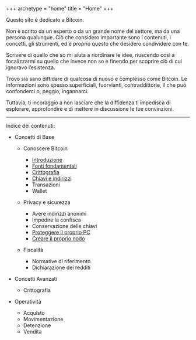 +++
archetype = "home"
title = "Home"
+++

Questo sito è dedicato a Bitcoin.

Non è scritto da un esperto o da un grande nome del settore, ma da una persona qualunque. Ciò che considero importante sono i contenuti, i concetti, gli strumenti, ed è proprio questo che desidero condividere con te.

Scrivere di quello che so mi aiuta a riordinare le idee, riuscendo così a focalizzarmi su quello che invece non so e finendo per scoprire ciò di cui ignoravo l’esistenza.

Trovo sia sano diffidare di qualcosa di nuovo e complesso come Bitcoin. Le informazioni sono spesso superficiali, fuorvianti, contraddittorie, il che può confonderci o, peggio, ingannarci.

Tuttavia, ti incoraggio a non lasciare che la diffidenza ti impedisca di esplorare, approfondire e di mettere in discussione le tue convinzioni.

---

Indice dei contenuti:

- Concetti di Base
	- Conoscere Bitcoin
		- [Introduzione](https://trama81.github.io/bitcoin/1_teoria_base/1_conoscere_bitcoin/1_introduzione/index.html)
		- [Fonti fondamentali](https://trama81.github.io/bitcoin/1_teoria_base/1_conoscere_bitcoin/2_fonti_fondamentali/index.html)
		- [Crittografia](https://trama81.github.io/bitcoin/1_teoria_base/1_conoscere_bitcoin/3_crittografia/index.html)
		- [Chiavi e indirizzi](https://trama81.github.io/bitcoin/1_teoria_base/1_conoscere_bitcoin/4_chiavi_e_indirizzi/index.html)
		- Transazioni
		- Wallet
		
	- Privacy e sicurezza
		- Avere indirizzi anonimi
		- Impedire la confisca
		- Conservazione delle chiavi
		- [Proteggere il proprio PC](https://trama81.github.io/bitcoin/1_teoria_base/2_privacy_e_sicurezza/4_proteggere_il_proprio_pc/index.html)
		- [Creare il proprio nodo](https://trama81.github.io/bitcoin/1_teoria_base/2_privacy_e_sicurezza/5_creare_il_proprio_nodo/index.html)
		
	- Fiscalità
		- Normative di riferimento
		- Dichiarazione dei redditi
	
- Concetti Avanzati
	- Crittografia

- Operatività
	- Acquisto
	- Movimentazione
	- Detenzione
	- Vendita
